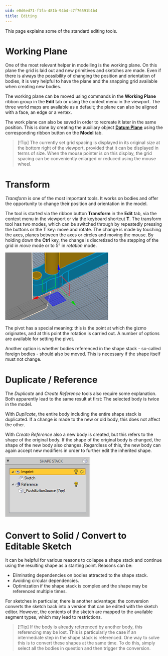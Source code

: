 ```yaml
---
uid: e0d6ed71-f1fa-481b-94b4-c7f76591b1b4
title: Editing
---
```

This page explains some of the standard editing tools.

# Working Plane

One of the most relevant helper in modelling is the working plane. On this plane the grid is laid out and new primitives and sketches are made. Even if there is always the possibility of changing the position and orientation of bodies, it is very helpful to have the plane and the snapping grid available when creating new bodies.

The working plane can be moved using commands in the __Working Plane__ ribbon group in the __Edit__ tab or using the context menu in the viewport. The three world maps are available as a default; the plane can also be aligned with a face, an edge or a vertex. 

The work plane can also be saved in order to recreate it later in the same position. This is done by creating the auxiliary object __[Datum Plane](xref:322f5cc2-0fc7-43f9-bb80-5e87cb3e3651)__ using the corresponding ribbon button on the __Model__ tab.

> [!Tip] The currently set grid spacing is displayed in its original size at the bottom right of the viewport, provided that it can be displayed in terms of size. When the mouse pointer is on this display, the grid spacing can be conveniently enlarged or reduced using the mouse wheel.

# Transform

_Transform_ is one of the most important tools. It works on bodies and offer the opportunity to change their position and orientation in the model.

The tool is started via the ribbon button __Transform__ in the __Edit__ tab, via the context menu in the viewport or via the keyboard shortcut __T__. The transform tool has two modes, which can be switched through by repeatedly pressing the buttons or the __T__ key: move and rotate. The change is made by touching the axes, planes between the axes or circles and moving the mouse. By holding down the __Ctrl__ key, the change is discretized to the stepping of the grid in _move_ mode or to 5° in _rotation_ mode.

![_Transform_ in _move_ mode](StandardToolsMoveGizmo.png)

The pivot has a special meaning: this is the point at which the gizmo originates, and at this point the rotation is carried out. A number of options are available for setting the pivot.

Another option is whether bodies referenced in the shape stack - so-called foreign bodies - should also be moved. This is necessary if the shape itself must not change.

# Duplicate / Reference

The _Duplicate_ and _Create Reference_ tools also require some explanation. Both apparently lead to the same result at first: The selected body is twice in the model. 

With _Duplicate_, the entire body including the entire shape stack is duplicated. If a change is made to the new or old body, this does not affect the other. 

With _Create Reference_ also a new body is created, but this refers to the shape of the original body. If the shape of the original body is changed, the shape of the new body also changes. Regardless of this, the new body can again accept new modifiers in order to further edit the inherited shape.

![Shape stack of a _Reference_](StandardToolsReferenceStack.png)

# Convert to Solid / Convert to Editable Sketch

It can be helpful for various reasons to collapse a shape stack and continue using the resulting shape as a starting point. Reasons can be:
- Eliminating dependencies on bodies attracted to the shape stack.
- Avoiding circular dependencies.
- Optimization if the shape stack is complex and the shape may be referenced multiple times.

For sketches in particular, there is another advantage: the conversion converts the sketch back into a version that can be edited with the sketch editor. However, the contents of the sketch are mapped to the available segment types, which may lead to restrictions.

> [!Tip] If the body is already referenced by another body, this referencing may be lost. This is particularly the case if an intermediate step in the shape stack is referenced. One way to solve this is to convert these shapes at the same time. To do this, simply select all the bodies in question and then trigger the conversion.
